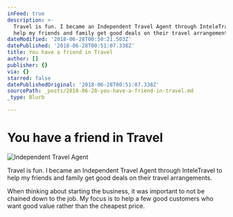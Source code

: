 ```yaml
---
inFeed: true
description: >-
  Travel is fun. I became an Independent Travel Agent through InteleTravel to
  help my friends and family get good deals on their travel arrangements. 
dateModified: '2018-06-28T00:50:21.503Z'
datePublished: '2018-06-28T00:51:07.338Z'
title: You have a friend in Travel
author: []
publisher: {}
via: {}
starred: false
datePublishedOriginal: '2018-06-28T00:51:07.338Z'
sourcePath: _posts/2018-06-28-you-have-a-friend-in-travel.md
_type: Blurb

---
```

# You have a friend in Travel
![Independent Travel Agent](https://the-grid-user-content.s3-us-west-2.amazonaws.com/4258d5d5-615c-4bf8-aeeb-e81c25e80c75.jpg)

Travel is fun. I became an Independent Travel Agent through InteleTravel to help my friends and family get good deals on their travel arrangements. 

When thinking about starting the business, it was important to not be chained down to the job. My focus is to help a few good customers who want good value rather than the cheapest price.